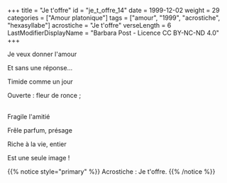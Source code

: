 +++
title = "Je t'offre"
id = "je_t_offre_14"
date = 1999-12-02
weight = 29
categories = ["Amour platonique"]
tags = ["amour", "1999", "acrostiche", "hexasyllabe"]
acrostiche = "Je t'offre"
verseLength = 6
LastModifierDisplayName = "Barbara Post - Licence CC BY-NC-ND 4.0"
+++

Je veux donner l'amour

Et sans une réponse...

Timide comme un jour

Ouverte : fleur de ronce ;

 \
Fragile l'amitié

Frêle parfum, présage

Riche à la vie, entier

Est une seule image !

{{% notice style="primary" %}}
Acrostiche : Je t'offre.
{{% /notice %}}
